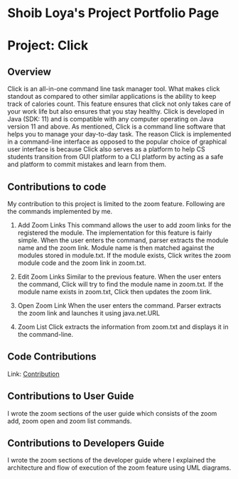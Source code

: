 # Shoib Loya's Project Portfolio Page

# Project: Click

## Overview
Click is an all-in-one command line task manager tool. What makes click standout as compared to other similar applications is the ability to keep track of calories count. This feature ensures that click not only takes care of your work life but also ensures that you stay healthy. Click is developed in Java (SDK: 11) and is compatible with any computer operating on Java version 11 and above. As mentioned, Click is a command line software that helps you to manage your day-to-day task. The reason Click is implemented in a command-line interface as opposed to the popular choice of graphical user interface is because Click also serves as a platform to help CS students transition from GUI platform to a CLI platform by acting as a safe and platform to commit mistakes and learn from them. 

## Contributions to code

My contribution to this project is limited to the zoom feature. Following are the commands implemented by me.

1. Add Zoom Links
This command allows the user to add zoom links for the registered the module. The implementation for this feature is fairly simple. When the user enters the command, parser extracts the module name and the zoom link. Module name is then matched against the modules stored in module.txt. If the module exists, Click writes the zoom module code and the zoom link in zoom.txt.

2. Edit Zoom Links
Similar to the previous feature. When the user enters the command, Click will try to find the module name in zoom.txt. If the module name exists in zoom.txt, Click then updates the zoom link.

3. Open Zoom Link
When the user enters the command. Parser extracts the zoom link and launches it using java.net.URL

4. Zoom List
Click extracts the information from zoom.txt and displays it in the command-line.

## Code Contributions

Link: [Contribution](https://nus-cs2113-ay2122s1.github.io/tp-dashboard/?search=&sort=groupTitle&sortWithin=title&timeframe=commit&mergegroup=&groupSelect=groupByRepos&breakdown=true&checkedFileTypes=docs~functional-code~test-code~other&since=2021-09-25&tabOpen=true&zFR=false&tabType=authorship&tabAuthor=shoibloya&tabRepo=AY2122S1-CS2113T-T09-4%2Ftp%5Bmaster%5D&authorshipIsMergeGroup=false&authorshipFileTypes=docs~functional-code~test-code&authorshipIsBinaryFileTypeChecked=false)

## Contributions to User Guide
I wrote the zoom sections of the user guide which consists of the zoom add, zoom open and zoom list commands. 

## Contributions to Developers Guide
I wrote the zoom sections of the developer guide where I explained the architecture and flow of execution of the zoom feature using UML diagrams. 

